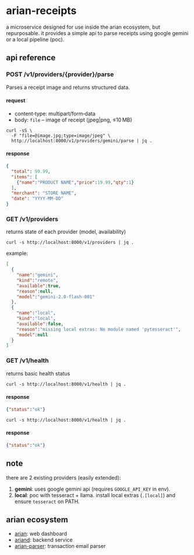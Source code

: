 # arian‑receipts

a microservice designed for use inside the arian ecosystem, but repurposable. it provides a simple api to parse receipts using google gemini or a local pipeline (poc).

## api reference

### POST /v1/providers/{provider}/parse

Parses a receipt image and returns structured data.

#### request

- content‑type: multipart/form‑data  
- body: `file` – image of receipt (jpeg|png, ≤10 MB)

```shell
curl -sS \
  -F "file=@image.jpg;type=image/jpeg" \
  http://localhost:8000/v1/providers/gemini/parse | jq .
```

#### response

```json
{
  "total": 99.99,
  "items": [
    {"name":"PRODUCT NAME","price":19.99,"qty":1}
  ],
  "merchant": "STORE NAME",
  "date": "YYYY-MM-DD"
}
```

### GET /v1/providers

returns state of each provider (model, availability)

```shell
curl -s http://localhost:8000/v1/providers | jq .
```

example:

```json
[
  {
    "name":"gemini",
    "kind":"remote",
    "available":true,
    "reason":null,
    "model":"gemini-2.0-flash-001"
  },
  {
    "name":"local",
    "kind":"local",
    "available":false,
    "reason":"missing local extras: No module named 'pytesseract'",
    "model":null
  }
]
```

### GET /v1/health

returns basic health status

```shell
curl -s http://localhost:8000/v1/health | jq .
```

#### response

```json
{"status":"ok"}
```

```shell
curl -s http://localhost:8000/v1/health | jq .
```

#### response

```json
{"status":"ok"}
```

## note

there are 2 existing providers (easily extended):

1. **gemini**: uses google gemini api (requires `GOOGLE_API_KEY` in env).  
2. **local**: poc with tesseract + llama. install local extras (`.[local]`) and ensure `tesseract` on PATH.

## arian ecosystem

- [arian](https://github.com/xhos/arian): web dashboard  
- [ariand](https://github.com/xhos/ariand): backend service  
- [arian-parser](https://github.com/xhos/arian-parser): transaction email parser
